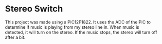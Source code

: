 # Stereo Switch

This project was made using a PIC12F1822. It uses the ADC of the PIC to determine if music is playing from my stereo line in. When music is detected, it will turn on the stereo. If the music stops, the stereo will turn off after a bit.
